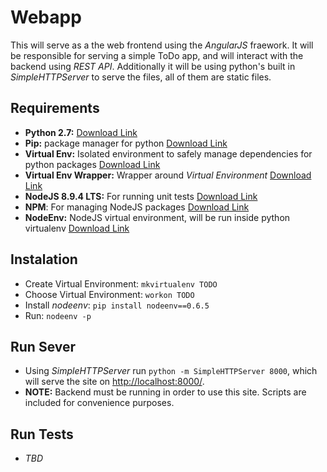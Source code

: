 # Webapp
This will serve as a the web frontend using the *AngularJS* fraework. It will be responsible for serving a simple ToDo app, and will interact with the backend using *REST API*. Additionally it will be using python's built in *SimpleHTTPServer* to serve the files, all of them are static files.

## Requirements
* **Python 2.7:** [Download Link](https://www.python.org/downloads/)
* **Pip:** package manager for python [Download Link](https://pip.pypa.io/en/stable/installing/)
* **Virtual Env:** Isolated environment to safely manage dependencies for python packages [Download Link](https://virtualenv.pypa.io/en/stable/installation/)
* **Virtual Env Wrapper:** Wrapper around *Virtual Environment* [Download Link](https://virtualenvwrapper.readthedocs.io/en/latest/install.html)
* **NodeJS 8.9.4 LTS:** For running unit tests [Download Link](https://nodejs.org/en/)
* **NPM**: For managing NodeJS packages [Download Link](https://www.npmjs.com/get-npm)
* **NodeEnv:** NodeJS virtual environment, will be run inside python virtualenv [Download Link](https://ekalinin.github.io/nodeenv/)

## Instalation
* Create Virtual Environment: `mkvirtualenv TODO`
* Choose Virtual Environment: `workon TODO`
* Install *nodeenv*: `pip install nodeenv==0.6.5`
* Run: `nodeenv -p`

## Run Sever
* Using *SimpleHTTPServer* run `python -m SimpleHTTPServer 8000`, which will serve the site on [http://localhost:8000/](http://localhost:8000).
* **NOTE:** Backend must be running in order to use this site. Scripts are included for convenience purposes.

## Run Tests
* *TBD*